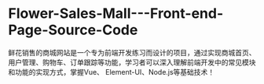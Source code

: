 # Flower-Sales-Mall---Front-end-Page-Source-Code
鲜花销售的商城网站是一个专为前端开发练习而设计的项目，通过实现商城首页、用户管理、购物车、订单跟踪等功能，学习者可以深入理解前端开发中的常见模块和功能的实现方式，掌握Vue、 Element-UI、Node.js等基础技术！
